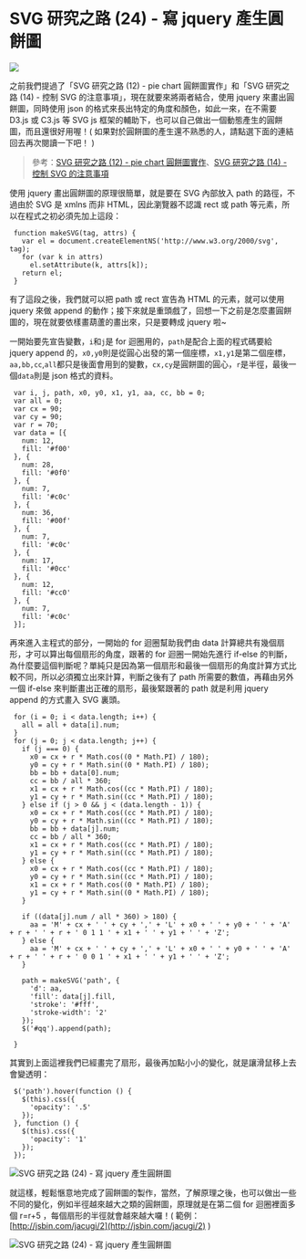 # SVG 研究之路 (24) - 寫 jquery 產生圓餅圖  

![](/img/articles/201409/svg-24-jquery-pie-chart.jpg#preview-img) 

之前我們提過了「SVG 研究之路 (12) - pie chart 圓餅圖實作」和「SVG 研究之路 (14) - 控制 SVG 的注意事項」，現在就要來將兩者結合，使用 jquery 來畫出圓餅圖，同時使用 json 的格式來長出特定的角度和顏色，如此一來，在不需要 D3.js 或 C3.js 等 SVG js 框架的輔助下，也可以自己做出一個動態產生的圓餅圖，而且還很好用喔！( 如果對於圓餅圖的產生還不熟悉的人，請點選下面的連結回去再次閱讀一下吧！ )

> 參考：[SVG 研究之路 (12) - pie chart 圓餅圖實作](http://www.oxxostudio.tw/articles/201406/svg-12-pie-chart.html)、[SVG 研究之路 (14) - 控制 SVG 的注意事項](http://www.oxxostudio.tw/articles/201406/svg-14-control-SVG.html)

使用 jquery 畫出圓餅圖的原理很簡單，就是要在 SVG 內部放入 path 的路徑，不過由於 SVG 是 xmlns 而非 HTML，因此瀏覽器不認識 rect 或 path 等元素，所以在程式之初必須先加上這段：

     function makeSVG(tag, attrs) {
       var el = document.createElementNS('http://www.w3.org/2000/svg', tag);
       for (var k in attrs)
         el.setAttribute(k, attrs[k]);
       return el;
     }

有了這段之後，我們就可以把 path 或 rect 宣告為 HTML 的元素，就可以使用 jquery 來做 append 的動作；接下來就是重頭戲了，回想一下之前是怎麼畫圓餅圖的，現在就要依樣畫葫蘆的畫出來，只是要轉成 jquery 啦~

一開始要先宣告變數，`i`和`j`是 for 迴圈用的，`path`是配合上面的程式碼要給 jquery append 的，`x0,y0`則是從圓心出發的第一個座標，`x1,y1`是第二個座標，`aa,bb,cc`,`all`都只是後面會用到的變數，`cx,cy`是圓餅圖的圓心，`r`是半徑，最後一個`data`則是 json 格式的資料。

     var i, j, path, x0, y0, x1, y1, aa, cc, bb = 0;
     var all = 0;
     var cx = 90;
     var cy = 90;
     var r = 70;
     var data = [{
       num: 12,
       fill: '#f00'
     }, {
       num: 28,
       fill: '#0f0'
     }, {
       num: 7,
       fill: '#c0c'
     }, {
       num: 36,
       fill: '#00f'
     }, {
       num: 7,
       fill: '#c0c'
     }, {
       num: 17,
       fill: '#0cc'
     }, {
       num: 12,
       fill: '#cc0'
     }, {
       num: 7,
       fill: '#c0c'
     }];


再來進入主程式的部分，一開始的 for 迴圈幫助我們由 data 計算總共有幾個扇形，才可以算出每個扇形的角度，跟著的 for 迴圈一開始先進行 if-else 的判斷，為什麼要這個判斷呢？單純只是因為第一個扇形和最後一個扇形的角度計算方式比較不同，所以必須獨立出來計算，判斷之後有了 path 所需要的數值，再藉由另外一個 if-else 來判斷畫出正確的扇形，最後緊跟著的 path 就是利用 jquery append 的方式畫入 SVG 裏頭。

     for (i = 0; i < data.length; i++) {
       all = all + data[i].num;
     }
     for (j = 0; j < data.length; j++) {
       if (j === 0) {
         x0 = cx + r * Math.cos((0 * Math.PI) / 180);
         y0 = cy + r * Math.sin((0 * Math.PI) / 180);
         bb = bb + data[0].num;
         cc = bb / all * 360;
         x1 = cx + r * Math.cos((cc * Math.PI) / 180);
         y1 = cy + r * Math.sin((cc * Math.PI) / 180);
       } else if (j > 0 && j < (data.length - 1)) {
         x0 = cx + r * Math.cos((cc * Math.PI) / 180);
         y0 = cy + r * Math.sin((cc * Math.PI) / 180);
         bb = bb + data[j].num;
         cc = bb / all * 360;
         x1 = cx + r * Math.cos((cc * Math.PI) / 180);
         y1 = cy + r * Math.sin((cc * Math.PI) / 180);
       } else {
         x0 = cx + r * Math.cos((cc * Math.PI) / 180);
         y0 = cy + r * Math.sin((cc * Math.PI) / 180);
         x1 = cx + r * Math.cos((0 * Math.PI) / 180);
         y1 = cy + r * Math.sin((0 * Math.PI) / 180);
       }

       if ((data[j].num / all * 360) > 180) {
         aa = 'M' + cx + ' ' + cy + ',' + 'L' + x0 + ' ' + y0 + ' ' + 'A' + r + ' ' + r + ' 0 1 1 ' + x1 + ' ' + y1 + ' ' + 'Z';
       } else {
         aa = 'M' + cx + ' ' + cy + ',' + 'L' + x0 + ' ' + y0 + ' ' + 'A' + r + ' ' + r + ' 0 0 1 ' + x1 + ' ' + y1 + ' ' + 'Z';
       }

       path = makeSVG('path', {
         'd': aa,
         'fill': data[j].fill,
         'stroke': '#fff',
         'stroke-width': '2'
       });
       $('#qq').append(path);

     }

其實到上面這裡我們已經畫完了扇形，最後再加點小小的變化，就是讓滑鼠移上去會變透明：

     $('path').hover(function () {
       $(this).css({
         'opacity': '.5'
       });
     }, function () {
       $(this).css({
         'opacity': '1'
       });
     });

![SVG 研究之路 (24) - 寫 jquery 產生圓餅圖](/img/articles/201409/20140927_1_02.png)

就這樣，輕鬆愜意地完成了圓餅圖的製作，當然，了解原理之後，也可以做出一些不同的變化，例如半徑越來越大之類的圓餅圖，原理就是在第二個 for 迴圈裡面多個 r=r+5 ，每個扇形的半徑就會越來越大囉！( 範例：[http://jsbin.com/jacugi/2](http://jsbin.com/jacugi/2) )

![SVG 研究之路 (24) - 寫 jquery 產生圓餅圖](/img/articles/201409/20140927_1_03.png)


	